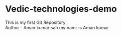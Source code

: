 # Vedic-technologies-demo
This is my first Git Repository
<br>
Author - Aman kumar sah
my namr is Aman kumar

